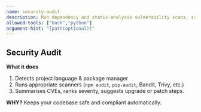 ```yaml
---
name: security-audit
description: Run dependency and static‑analysis vulnerability scans, summarise critical findings and propose fixes.
allowed-tools: ["bash","python"]
argument-hint: "[path(optional)]"
---
```

## Security Audit

**What it does**

1. Detects project language & package manager
2. Runs appropriate scanners (`npm audit`, `pip-audit`, Bandit, Trivy, etc.)
3. Summarises CVEs, ranks severity, suggests upgrade or patch steps.

**WHY?** Keeps your codebase safe and compliant automatically.
